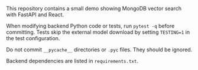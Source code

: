 This repository contains a small demo showing MongoDB vector search with FastAPI and React.

When modifying backend Python code or tests, run `pytest -q` before committing. Tests skip the external model download by setting `TESTING=1` in the test configuration.

Do not commit `__pycache__` directories or `.pyc` files. They should be ignored.

Backend dependencies are listed in `requirements.txt`.

